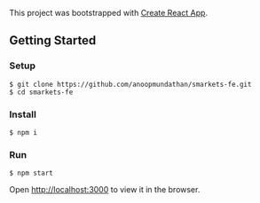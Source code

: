 This project was bootstrapped with [Create React App](https://github.com/facebook/create-react-app).

## Getting Started

### Setup
```
$ git clone https://github.com/anoopmundathan/smarkets-fe.git
$ cd smarkets-fe
```
### Install
```
$ npm i
```
### Run
``` 
$ npm start
```

Open [http://localhost:3000](http://localhost:3000) to view it in the browser.

